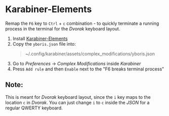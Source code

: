 # Karabiner-Elements

Remap the `F6` key to `Ctrl` + `c` combination - to quickly terminate a running process in the terminal for the *Dvorak* keyboard layout.

1. Install [Karabiner-Elements](https://karabiner-elements.pqrs.org/)
2. Copy the `yboris.json` file into:
    > ~/.config/karabiner/assets/complex_modifications/yboris.json
3. Go to _Preferences_ -> _Complex Modifications_ inside _Karabiner_
4. Press `Add rule` and then `Enable` next to the "F6 breaks terminal process"

## Note:

This is meant for *Dvorak* keyboard layout, since the `i` key maps to the location `c` in _Dvorak_. You can just change `i` to `c` inside the _JSON_ for a regular QWERTY keyboard.